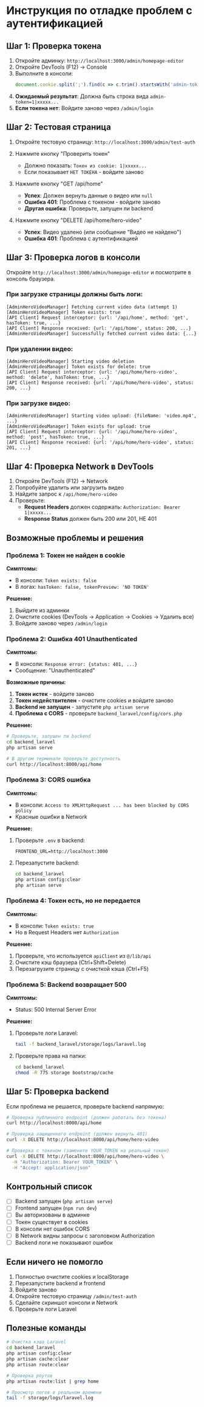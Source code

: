 # Инструкция по отладке проблем с аутентификацией

## Шаг 1: Проверка токена

1. Откройте админку: `http://localhost:3000/admin/homepage-editor`
2. Откройте DevTools (F12) → Console
3. Выполните в консоли:
   ```javascript
   document.cookie.split(';').find(c => c.trim().startsWith('admin-token='))
   ```
4. **Ожидаемый результат**: Должна быть строка вида `admin-token=1|xxxxx...`
5. **Если токена нет**: Войдите заново через `/admin/login`

## Шаг 2: Тестовая страница

1. Откройте тестовую страницу: `http://localhost:3000/admin/test-auth`
2. Нажмите кнопку "Проверить токен"
   - Должно показать: `Токен из cookie: 1|xxxxx...`
   - Если показывает `НЕТ ТОКЕНА` - войдите заново

3. Нажмите кнопку "GET /api/home"
   - **Успех**: Должен вернуть данные о видео или `null`
   - **Ошибка 401**: Проблема с токеном - войдите заново
   - **Другая ошибка**: Проверьте, запущен ли backend

4. Нажмите кнопку "DELETE /api/home/hero-video"
   - **Успех**: Видео удалено (или сообщение "Видео не найдено")
   - **Ошибка 401**: Проблема с аутентификацией

## Шаг 3: Проверка логов в консоли

Откройте `http://localhost:3000/admin/homepage-editor` и посмотрите в консоль браузера.

### При загрузке страницы должны быть логи:

```
[AdminHeroVideoManager] Fetching current video data (attempt 1)
[AdminHeroVideoManager] Token exists: true
[API Client] Request interceptor: {url: '/api/home', method: 'get', hasToken: true, ...}
[API Client] Response received: {url: '/api/home', status: 200, ...}
[AdminHeroVideoManager] Successfully fetched current video data: {...}
```

### При удалении видео:

```
[AdminHeroVideoManager] Starting video deletion
[AdminHeroVideoManager] Token exists for delete: true
[API Client] Request interceptor: {url: '/api/home/hero-video', method: 'delete', hasToken: true, ...}
[API Client] Response received: {url: '/api/home/hero-video', status: 200, ...}
```

### При загрузке видео:

```
[AdminHeroVideoManager] Starting video upload: {fileName: 'video.mp4', ...}
[AdminHeroVideoManager] Token exists for upload: true
[API Client] Request interceptor: {url: '/api/home/hero-video', method: 'post', hasToken: true, ...}
[API Client] Response received: {url: '/api/home/hero-video', status: 201, ...}
```

## Шаг 4: Проверка Network в DevTools

1. Откройте DevTools (F12) → Network
2. Попробуйте удалить или загрузить видео
3. Найдите запрос к `/api/home/hero-video`
4. Проверьте:
   - **Request Headers** должен содержать: `Authorization: Bearer 1|xxxxx...`
   - **Response Status** должен быть 200 или 201, НЕ 401

## Возможные проблемы и решения

### Проблема 1: Токен не найден в cookie

**Симптомы:**
- В консоли: `Token exists: false`
- В логах: `hasToken: false, tokenPreview: 'NO TOKEN'`

**Решение:**
1. Выйдите из админки
2. Очистите cookies (DevTools → Application → Cookies → Удалить все)
3. Войдите заново через `/admin/login`

### Проблема 2: Ошибка 401 Unauthenticated

**Симптомы:**
- В консоли: `Response error: {status: 401, ...}`
- Сообщение: "Unauthenticated"

**Возможные причины:**
1. **Токен истек** - войдите заново
2. **Токен недействителен** - очистите cookies и войдите заново
3. **Backend не запущен** - запустите `php artisan serve`
4. **Проблема с CORS** - проверьте `backend_laravel/config/cors.php`

**Решение:**
```bash
# Проверьте, запущен ли backend
cd backend_laravel
php artisan serve

# В другом терминале проверьте доступность
curl http://localhost:8000/api/home
```

### Проблема 3: CORS ошибка

**Симптомы:**
- В консоли: `Access to XMLHttpRequest ... has been blocked by CORS policy`
- Красные ошибки в Network

**Решение:**
1. Проверьте `.env` в backend:
   ```
   FRONTEND_URL=http://localhost:3000
   ```

2. Перезапустите backend:
   ```bash
   cd backend_laravel
   php artisan config:clear
   php artisan serve
   ```

### Проблема 4: Токен есть, но не передается

**Симптомы:**
- В консоли: `Token exists: true`
- Но в Request Headers нет `Authorization`

**Решение:**
1. Проверьте, что используется `apiClient` из `@/lib/api`
2. Очистите кэш браузера (Ctrl+Shift+Delete)
3. Перезагрузите страницу с очисткой кэша (Ctrl+F5)

### Проблема 5: Backend возвращает 500

**Симптомы:**
- Status: 500 Internal Server Error

**Решение:**
1. Проверьте логи Laravel:
   ```bash
   tail -f backend_laravel/storage/logs/laravel.log
   ```

2. Проверьте права на папки:
   ```bash
   cd backend_laravel
   chmod -R 775 storage bootstrap/cache
   ```

## Шаг 5: Проверка backend

Если проблема не решается, проверьте backend напрямую:

```bash
# Проверка публичного endpoint (должен работать без токена)
curl http://localhost:8000/api/home

# Проверка защищенного endpoint (должен вернуть 401)
curl -X DELETE http://localhost:8000/api/home/hero-video

# Проверка с токеном (замените YOUR_TOKEN на реальный токен)
curl -X DELETE http://localhost:8000/api/home/hero-video \
  -H "Authorization: Bearer YOUR_TOKEN" \
  -H "Accept: application/json"
```

## Контрольный список

- [ ] Backend запущен (`php artisan serve`)
- [ ] Frontend запущен (`npm run dev`)
- [ ] Вы авторизованы в админке
- [ ] Токен существует в cookies
- [ ] В консоли нет ошибок CORS
- [ ] В Network видны запросы с заголовком Authorization
- [ ] Backend логи не показывают ошибок

## Если ничего не помогло

1. Полностью очистите cookies и localStorage
2. Перезапустите backend и frontend
3. Войдите заново
4. Откройте тестовую страницу `/admin/test-auth`
5. Сделайте скриншот консоли и Network
6. Проверьте логи Laravel

## Полезные команды

```bash
# Очистка кэша Laravel
cd backend_laravel
php artisan config:clear
php artisan cache:clear
php artisan route:clear

# Проверка роутов
php artisan route:list | grep home

# Просмотр логов в реальном времени
tail -f storage/logs/laravel.log
```
